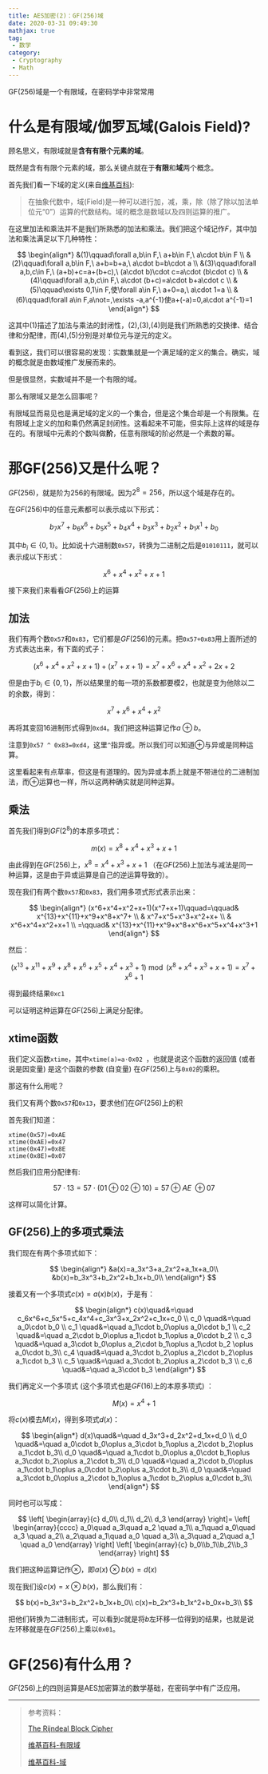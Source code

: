```yaml
---
title: AES加密(2)：GF(256)域
date: 2020-03-31 09:49:30
mathjax: true
tag: 
 - 数学
category:
 - Cryptography
 - Math
---
```


GF(256)域是一个有限域，在密码学中非常常用

<!--more-->

# 什么是有限域/伽罗瓦域(Galois Field)?

顾名思义，有限域就是**含有有限个元素的域**。

既然是含有有限个元素的域，那么关键点就在于**有限**和**域**两个概念。

首先我们看一下域的定义(来自[维基百科](https://zh.wikipedia.org/wiki/域_(數學))):

> 在抽象代数中，域(Field)是一种可以进行加，减，乘，除（除了除以加法单位元“0”）运算的代数结构。域的概念是数域以及四则运算的推广。

在这里加法和乘法并不是我们所熟悉的加法和乘法。我们把这个域记作$F$，其中加法和乘法满足以下几种特性：

$$
\begin{align*}
&(1)\qquad\forall a,b\in F,\ a+b\in F,\ a\cdot b\in F \\
&(2)\qquad\forall a,b\in F,\ a+b=b+a,\ a\cdot b=b\cdot a \\
&(3)\qquad\forall a,b,c\in F,\ (a+b)+c=a+(b+c),\ (a\cdot b)\cdot c=a\cdot (b\cdot c) \\
&(4)\qquad\forall a,b,c\in F,\ a\cdot (b+c)=a\cdot b+a\cdot c \\
&(5)\qquad\exists 0,1\in F,使\forall a\in F,\ a+0=a,\ a\cdot 1=a \\
&(6)\qquad\forall a\in F,a\not=,\exists -a,a^{-1}使a+(-a)=0,a\cdot a^{-1}=1
\end{align*}
$$

这其中(1)描述了加法与乘法的封闭性，(2),(3),(4)则是我们所熟悉的交换律、结合律和分配律，而(4),(5)分别是对单位元与逆元的定义。

看到这，我们可以很容易的发现：实数集就是一个满足域的定义的集合。确实，域的概念就是由数域推广发展而来的。

但是很显然，实数域并不是一个有限的域。

那么有限域又是怎么回事呢？

有限域显而易见也是满足域的定义的一个集合，但是这个集合却是一个有限集。在有限域上定义的加和乘仍然满足封闭性。这看起来不可能，但实际上这样的域是存在的。有限域中元素的个数叫做**阶**，任意有限域的阶必然是一个素数的幂。

# 那GF(256)又是什么呢？

$GF(256)$，就是阶为256的有限域。因为$2^8=256$，所以这个域是存在的。

在$GF(256)$中的任意元素都可以表示成以下形式：

$$
b_7x^7+b_6x^6+b_5x^5+b_4x^4+b_3x^3+b_2x^2+b_1x^1+b_0
$$

其中$b_i\in\{0,1\}$。比如说十六进制数`0x57`，转换为二进制之后是`01010111`，就可以表示成以下形式：

$$
x^6+x^4+x^2+x+1
$$

接下来我们来看看$GF(256)$上的运算

## 加法

我们有两个数`0x57`和`0x83`，它们都是$GF(256)$的元素。把`0x57+0x83`用上面所述的方式表达出来，有下面的式子：

$$
(x^6+x^4+x^2+x+1)+(x^7+x+1)=x^7+x^6+x^4+x^2+2x+2
$$

但是由于$b_i\in\{0,1\}$，所以结果里的每一项的系数都要模2，也就是变为他除以二的余数，得到：

$$
x^7+x^6+x^4+x^2
$$

再将其变回16进制形式得到`0xd4`。我们把这种运算记作$a\oplus b$。

注意到`0x57 ^ 0x83=0xd4`，这里`^`指异或。所以我们可以知道$\oplus$与异或是同种运算。

这里看起来有点草率，但这是有道理的。因为异或本质上就是不带进位的二进制加法，而$\oplus$运算也一样，所以这两种确实就是同种运算。

## 乘法

首先我们得到$GF(2^8)$的本原多项式：

$$
m(x)=x^8+x^4+x^3+x+1
$$

由此得到在$GF(256)$上，$x^8=x^4+x^3+x+1$ （在$GF(256)$上加法与减法是同一种运算，这是由于异或运算是自己的逆运算导致的）。

现在我们有两个数`0x57`和`0x83`，我们用多项式形式表示出来：

$$
\begin{align*}
(x^6+x^4+x^2+x+1)(x^7+x+1)\qquad=\qquad& x^{13}+x^{11}+x^9+x^8+x^7+ \\
                                       & x^7+x^5+x^3+x^2+x+ \\
                                       & x^6+x^4+x^2+x+1 \\
                                =\qquad& x^{13}+x^{11}+x^9+x^8+x^6+x^5+x^4+x^3+1
\end{align*}
$$

然后：

$$
(x^{13}+x^{11}+x^9+x^8+x^6+x^5+x^4+x^3+1) \bmod (x^8+x^4+x^3+x+1)=x^7+x^6+1
$$

得到最终结果`0xc1`

可以证明这种运算在$GF(256)$上满足分配律。

## xtime函数

我们定义函数`xtime`，其中`xtime(a)=a·0x02 `，也就是说这个函数的返回值 (或者说是因变量) 是这个函数的参数 (自变量) 在$GF(256)$上与`0x02`的乘积。

那这有什么用呢？

我们又有两个数`0x57`和`0x13`，要求他们在$GF(256)$上的积

首先我们知道：

```plaintext
xtime(0x57)=0xAE
xtime(0xAE)=0x47
xtime(0x47)=0x8E
xtime(0x8E)=0x07
```

然后我们应用分配律有:

$$
57\cdot 13=57\cdot(01\oplus 02\oplus 10)=57\oplus AE\ \oplus 07
$$

这样可以简化计算。

## GF(256)上的多项式乘法

我们现在有两个多项式如下：

$$
\begin{align*}
&a(x)=a_3x^3+a_2x^2+a_1x+a_0\\
&b(x)=b_3x^3+b_2x^2+b_1x+b_0\\
\end{align*}
$$

接着又有一个多项式$c(x)=a(x)b(x)$，于是有：

$$
\begin{align*}
c(x)\quad&=\quad c_6x^6+c_5x^5+c_4x^4+c_3x^3+x_2x^2+c_1x+c_0 \\
c_0 \quad&=\quad a_0\cdot b_0 \\
c_1 \quad&=\quad a_1\cdot b_0\oplus a_0\cdot b_1 \\
c_2 \quad&=\quad a_2\cdot b_0\oplus a_1\cdot b_1\oplus a_0\cdot b_2 \\
c_3 \quad&=\quad a_3\cdot b_0\oplus a_2\cdot b_1\oplus a_1\cdot b_2 \oplus a_0\cdot b_3\\
c_4 \quad&=\quad a_3\cdot b_2\oplus a_2\cdot b_2\oplus a_1\cdot b_3 \\
c_5 \quad&=\quad a_3\cdot b_2\oplus a_2\cdot b_3 \\
c_6 \quad&=\quad a_3\cdot b_3
\end{align*}
$$

我们再定义一个多项式 (这个多项式也是$GF(16)$上的本原多项式) ：

$$
M(x)=x^4+1
$$

将$c(x)$模去$M(x)$，得到多项式$d(x)$：

$$
\begin{align*}
d(x)\quad&=\quad d_3x^3+d_2x^2+d_1x+d_0 \\
d_0 \quad&=\quad a_0\cdot b_0\oplus a_3\cdot b_1\oplus a_2\cdot b_2\oplus a_1\cdot b_3\\
d_0 \quad&=\quad a_1\cdot b_0\oplus a_0\cdot b_1\oplus a_3\cdot b_2\oplus a_2\cdot b_3\\
d_0 \quad&=\quad a_2\cdot b_0\oplus a_1\cdot b_1\oplus a_0\cdot b_2\oplus a_3\cdot b_3\\
d_0 \quad&=\quad a_3\cdot b_0\oplus a_2\cdot b_1\oplus a_1\cdot b_2\oplus a_0\cdot b_3\\
\end{align*}
$$

同时也可以写成：

$$
\left[
\begin{array}{c}
d_0\\ d_1\\ d_2\\ d_3
\end{array}
\right]=
\left[
\begin{array}{cccc}
a_0\quad a_3\quad a_2 \quad a_1\\
a_1\quad a_0\quad a_3 \quad a_2\\
a_2\quad a_1\quad a_0 \quad a_3\\
a_3\quad a_2\quad a_1 \quad a_0
\end{array}
\right]
\left[
\begin{array}{c}
b_0\\b_1\\b_2\\b_3
\end{array}
\right]
$$

我们把这种运算记作$\otimes$，即$a(x)\otimes b(x)=d(x)$

现在我们设$c(x)=x\otimes b(x)$，那么我们有：

$$
b(x)=b_3x^3+b_2x^2+b_1x+b_0\\
c(x)=b_2x^3+b_1x^2+b_0x+b_3\\
$$

把他们转换为二进制形式，可以看到$c$就是将$b$左环移一位得到的结果，也就是说左环移就是在$GF(256)$上乘以`0x01`。

# GF(256)有什么用？

$GF(256)$上的四则运算是AES加密算法的数学基础，在密码学中有广泛应用。

---

> 参考资料：
> 
> [The Rijndeal Block Cipher](https://csrc.nist.gov/csrc/media/projects/cryptographic-standards-and-guidelines/documents/aes-development/rijndael-ammended.pdf)
> 
> [维基百科-有限域](https://zh.wikipedia.org/wiki/有限域)
> 
> [维基百科-域](https://zh.wikipedia.org/wiki/域_(數學))

